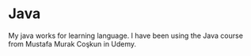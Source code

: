 # Java
My java works for learning language.
I have been using the Java course from Mustafa Murak Coşkun in Udemy.
